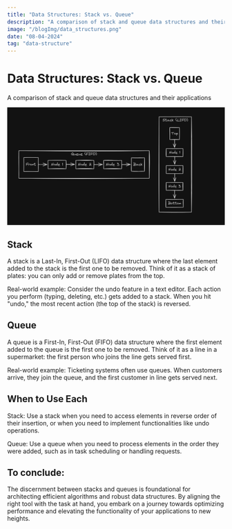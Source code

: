 ```yaml
---
title: "Data Structures: Stack vs. Queue"
description: "A comparison of stack and queue data structures and their applications."
image: "/blogImg/data_structures.png"
date: "08-04-2024"
tag: "data-structure"
---
```


<div className="max-w-full mx-auto py-8 px-4  space-y-6">
    <h1 className="text-4xl font-bold mb-6" id="data structures">Data Structures: Stack vs. Queue</h1>
    <p className="text-gray-400 text-md mb-8">A comparison of stack and queue data structures and their applications</p>
    <img src="https://raw.githubusercontent.com/rkgith01/media/refs/heads/main/All%20Folders/blogImg/data_structures.png" alt="Stack vs Queue" className="mb-6 rounded-lg">
    <section className="mb-8 pt-2">
        <h2 className="text-2xl font-semibold mb-4">Stack</h2>
        <p className="leading-relaxed mb-4">
            A stack is a Last-In, First-Out (LIFO) data structure where the last element added to the stack is the first one to be removed. Think of it as a stack of plates: you can only add or remove plates from the top.
        </p>
        <p className="leading-relaxed mb-4">
            Real-world example:
            Consider the undo feature in a text editor. Each action you perform (typing, deleting, etc.) gets added to a stack. When you hit "undo," the most recent action (the top of the stack) is reversed.
        </p>
    </section>
    <section className="mb-8">
        <h2 className="text-2xl font-semibold mb-4">Queue</h2>
        <p className="leading-relaxed mb-4">
            A queue is a First-In, First-Out (FIFO) data structure where the first element added to the queue is the first one to be removed. Think of it as a line in a supermarket: the first person who joins the line gets served first.
        </p>
        <p className="leading-relaxed mb-4">
            Real-world example:
            Ticketing systems often use queues. When customers arrive, they join the queue, and the first customer in line gets served next.
        </p>
    </section>
    <section className="mb-8 ">
        <h2 className="text-2xl font-semibold mb-4">When to Use Each</h2>
        <p className="leading-relaxed mb-4">
            Stack: Use a stack when you need to access elements in reverse order of their insertion, or when you need to implement functionalities like undo operations.
        </p>
        <p className="leading-relaxed mb-4">
            Queue: Use a queue when you need to process elements in the order they were added, such as in task scheduling or handling requests.
        </p>
    </section>
    <section>
        <h2 className="text-2xl font-semibold mb-4">To conclude:</h2>
        <p className="leading-relaxed mb-4">
           The discernment between stacks and queues is foundational for architecting efficient algorithms and robust data structures. By aligning the right tool with the task at hand, you embark on a journey towards optimizing performance and elevating the functionality of your applications to new heights.
        </p>
    </section>

</div>
